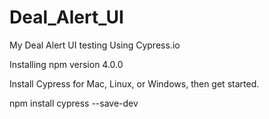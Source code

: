 # Deal_Alert_UI
My Deal Alert UI testing Using Cypress.io

Installing
npm version 4.0.0


Install Cypress for Mac, Linux, or Windows, then get started.

npm install cypress --save-dev
